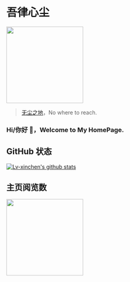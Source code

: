 # 吾律心尘
<img src="https://avatars.githubusercontent.com/u/63569234?v=4" width=200 border-radius=50/>

> [无尘之地](https://wulvxinchen.cn/)，No where to reach.

### Hi/你好 👋，Welcome to My HomePage.

## GitHub 状态
[![Lv-xinchen's github stats](https://github-readme-stats.vercel.app/api?username=drpasserby)](https://github.com/drpasserby/)

## 主页阅览数
<img src="https://badges.toozhao.com/badges/01GH5P1N8DVSCB5PJB1XS9S8HQ/green.svg" width=200//>
